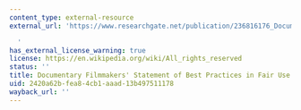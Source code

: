 ```yaml
---
content_type: external-resource
external_url: 'https://www.researchgate.net/publication/236816176_Documentary_filmmakers''_statement_of_Best_Practices_in_Fair_Use

  '
has_external_license_warning: true
license: https://en.wikipedia.org/wiki/All_rights_reserved
status: ''
title: Documentary Filmmakers' Statement of Best Practices in Fair Use
uid: 2420a62b-fea8-4cb1-aaad-13b497511178
wayback_url: ''
---
```

